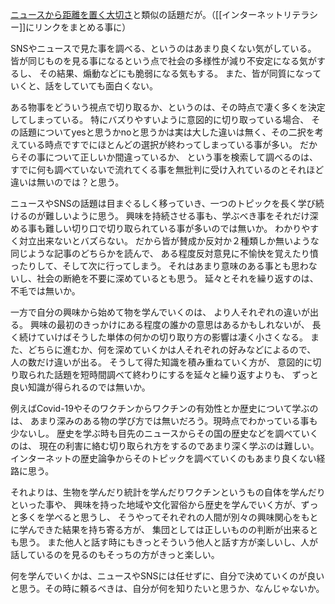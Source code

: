 [ニュースから距離を置く大切さ](https://karino2.github.io/2021/09/22/away_from_news.html)と類似の話題だが。（[[インターネットリテラシー]]にリンクをまとめる事に）

SNSやニュースで見た事を調べる、というのはあまり良くない気がしている。
皆が同じものを見る事になるという点で社会の多様性が減り不安定になる気がするし、
その結果、煽動などにも脆弱になる気もする。
また、皆が同質になっていくと、話をしていても面白くない。

ある物事をどういう視点で切り取るか、というのは、その時点で凄く多くを決定してしまっている。
特にバズりやすいように意図的に切り取っている場合、
その話題についてyesと思うかnoと思うかは実は大した違いは無く、その二択を考えている時点ですでにほとんどの選択が終わってしまっている事が多い。
だからその事について正しいか間違っているか、
という事を検索して調べるのは、すでに何も調べていないで流れてくる事を無批判に受け入れているのとそれほど違いは無いのでは？と思う。

ニュースやSNSの話題は目まぐるしく移っていき、一つのトピックを長く学び続けるのが難しいように思う。
興味を持続させる事も、学ぶべき事をそれだけ深める事も難しい切り口で切り取られている事が多いのでは無いか。
わかりやすく対立出来ないとバズらない。
だから皆が賛成か反対か２種類しか無いような同じような記事のどちらかを読んで、
ある程度反対意見に不愉快を覚えたり憤ったりして、そして次に行ってしまう。
それはあまり意味のある事とも思わないし、社会の断絶を不要に深めているとも思う。
延々とそれを繰り返すのは、不毛では無いか。

一方で自分の興味から始めて物を学んでいくのは、
より人それぞれの違いが出る。
興味の最初のきっかけにある程度の誰かの意思はあるかもしれないが、
長く続けていけばそうした単体の何かの切り取り方の影響は凄く小さくなる。
また、どちらに進むか、何を深めていくかは人それぞれの好みなどによるので、
人の数だけ違いが出る。
そうして得た知識を積み重ねていく方が、
意図的に切り取られた話題を短時間調べて終わりにするを延々と繰り返すよりも、
ずっと良い知識が得られるのでは無いか。

例えばCovid-19やそのワクチンからワクチンの有効性とか歴史について学ぶのは、
あまり深みのある物の学び方では無いだろう。現時点でわかっている事も少ないし。
歴史を学ぶ時も目先のニュースからその国の歴史などを調べていくのは、
現在の利害に絡む切り取られ方をするのであまり深く学ぶのは難しい。
インターネットの歴史論争からそのトピックを調べていくのもあまり良くない経路に思う。

それよりは、生物を学んだり統計を学んだりワクチンというもの自体を学んだりといった事や、
興味を持った地域や文化習俗から歴史を学んでいく方が、ずっと多くを学べると思うし、
そうやってそれぞれの人間が別々の興味関心をもとに学んできた結果を持ち寄る方が、
集団としては正しいものの判断が出来るとも思う。
また他人と話す時にもきっとそういう他人と話す方が楽しいし、人が話しているのを見るのもそっちの方がきっと楽しい。

何を学んでいくかは、ニュースやSNSには任せずに、自分で決めていくのが良いと思う。その時に頼るべきは、自分が何を知りたいと思うか、なんじゃないか。